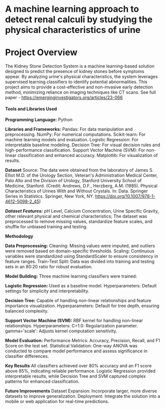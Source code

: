 # A machine learning approach to detect renal calculi by studying the physical characteristics of urine

# Project Overview
The Kidney Stone Detection System is a machine learning-based solution designed to predict the presence of kidney stones before symptoms appear. By analyzing urine's physical characteristics, the system leverages supervised learning classifiers to identify potential abnormalities. This project aims to provide a cost-effective and non-invasive early detection method, minimizing reliance on imaging techniques like CT scans.
See full paper - https://emerginginvestigators.org/articles/23-066

#### Tools and Libraries Used
**Programming Language:**
Python

**Libraries and Frameworks:**
Pandas: For data manipulation and preprocessing.
NumPy: For numerical computations.
Scikit-learn: For machine learning models and evaluation.
Logistic Regression: For interpretable baseline modeling.
Decision Tree: For visual decision rules and high-performance classification.
Support Vector Machine (SVM): For non-linear classification and enhanced accuracy.
Matplotlib: For visualization of results.

**Dataset**
Source: The data were obtained from the laboratory of James S. Elliot M.D. of the Urology Section, Veteran's Administration Medical Center, Palo Alto and the Division of Urology, Stanford University School of Medicine, Stanford.
(Credit: Andrews, D.F., Herzberg, A.M. (1985). Physical Characteristics of Urines With and Without Crystals. In: Data. Springer Series in Statistics. Springer, New York, NY. https://doi.org/10.1007/978-1-4612-5098-2_45)

_**Dataset Features:**_
pH Level,
Calcium Concentration,
Urine Specific Gravity,
other relevant physical and chemical characteristics;
The dataset was preprocessed to remove missing values, standardize feature scales, and shuffle for unbiased training and testing.

**Methodology**

**Data Preprocessing:**
Cleaning: Missing values were imputed, and outliers were removed based on domain-specific thresholds.
Scaling: Continuous variables were standardized using StandardScaler to ensure consistency in feature ranges.
Train-Test Split: Data was divided into training and testing sets in an 80:20 ratio for robust evaluation.

**Model Building:**
Three machine learning classifiers were trained:

**Logistic Regression:**
Used as a baseline model.
Hyperparameters: Default settings for simplicity and interpretability.

**Decision Tree:**
Capable of handling non-linear relationships and feature importance visualization.
Hyperparameters: Default for tree depth, ensuring balanced complexity.

**Support Vector Machine (SVM):**
RBF kernel for handling non-linear relationships.
Hyperparameters:
C=1.0: Regularization parameter.
gamma='scale': Adjusts kernel computation sensitivity.

**Model Evaluation:**
Performance Metrics: Accuracy, Precision, Recall, and F1 Score on the test set.
Statistical Validation: One-way ANOVA was conducted to compare model performance and assess significance in classifier differences.

**Key Results**
All classifiers achieved over 80% accuracy and an F1 score above 85%, indicating reliable performance.
Logistic Regression provided interpretable results, while Decision Tree and SVM captured complex patterns for enhanced classification.

**Future Improvements**
Dataset Expansion: Incorporate larger, more diverse datasets to improve generalization.
Deployment: Integrate the solution into a mobile or web application for real-time predictions.
